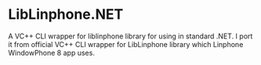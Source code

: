 # LibLinphone.NET
A VC++ CLI wrapper for liblinphone library for using in standard .NET.
I port it from official VC++ CLI wrapper for LibLinphone library which Linphone WindowPhone 8 app uses.
